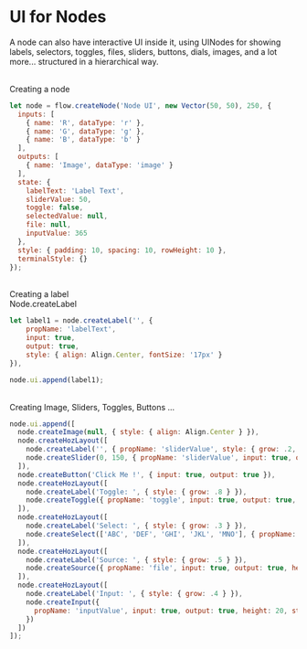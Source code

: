# UI for Nodes

A <Ref to="/reference/api/classes/node">node</Ref> can also have interactive UI inside it, using <Ref to="/reference/api/classes/ui-node">UINodes</Ref> for showing labels, selectors, toggles, files, sliders, buttons, dials, images, and a lot more... structured in a hierarchical way.

<br/>
Creating a node

```js
let node = flow.createNode('Node UI', new Vector(50, 50), 250, {
  inputs: [
    { name: 'R', dataType: 'r' },
    { name: 'G', dataType: 'g' },
    { name: 'B', dataType: 'b' }
  ],
  outputs: [
    { name: 'Image', dataType: 'image' }
  ],
  state: {
    labelText: 'Label Text',
    sliderValue: 50,
    toggle: false,
    selectedValue: null,
    file: null,
    inputValue: 365
  },
  style: { padding: 10, spacing: 10, rowHeight: 10 },
  terminalStyle: {}
});
```

<br/>
Creating a label<br/>
<Ref to="/reference/api/classes/node#createlabel">Node.createLabel</Ref>

```js
let label1 = node.createLabel('', {
    propName: 'labelText',
    input: true,
    output: true,
    style: { align: Align.Center, fontSize: '17px' }
}),

node.ui.append(label1);
```

<br/>
Creating Image, Sliders, Toggles, Buttons ...

```js
node.ui.append([
  node.createImage(null, { style: { align: Align.Center } }),
  node.createHozLayout([
    node.createLabel('', { propName: 'sliderValue', style: { grow: .2, precision: 2 } }),
    node.createSlider(0, 150, { propName: 'sliderValue', input: true, output: true, height: 15, style: { grow: .8, railHeight: 5 } })
  ]),
  node.createButton('Click Me !', { input: true, output: true }),
  node.createHozLayout([
    node.createLabel('Toggle: ', { style: { grow: .8 } }),
    node.createToggle({ propName: 'toggle', input: true, output: true, style: { grow: .2 } })
  ]),
  node.createHozLayout([
    node.createLabel('Select: ', { style: { grow: .3 } }),
    node.createSelect(['ABC', 'DEF', 'GHI', 'JKL', 'MNO'], { propName: 'selectedValue', input: true, output: true, height: 20, style: { grow: .7 } })
  ]),
  node.createHozLayout([
    node.createLabel('Source: ', { style: { grow: .5 } }),
    node.createSource({ propName: 'file', input: true, output: true, height: 20, style: { grow: .5 } })
  ]),
  node.createHozLayout([
    node.createLabel('Input: ', { style: { grow: .4 } }),
    node.createInput({
      propName: 'inputValue', input: true, output: true, height: 20, style: { type: InputType.Number, grow: .6, align: Align.Right }
    })
  ])
]);
```

